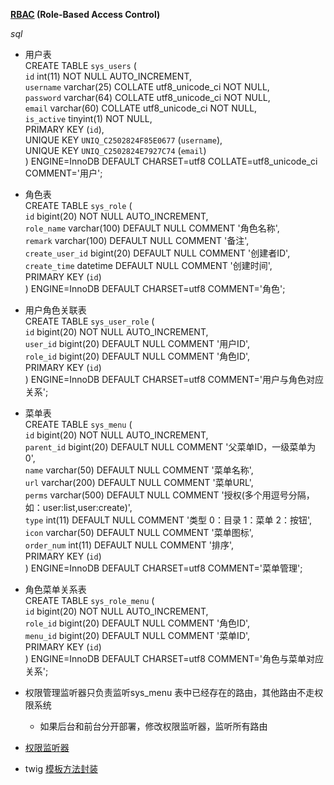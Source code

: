 **[RBAC](https://baike.baidu.com/item/RBAC/1328788?fr=aladdin) (Role-Based Access Control)**

*sql*

- 用户表  
CREATE TABLE `sys_users` (   
  `id` int(11) NOT NULL AUTO_INCREMENT,  
  `username` varchar(25) COLLATE utf8_unicode_ci NOT NULL,  
  `password` varchar(64) COLLATE utf8_unicode_ci NOT NULL,  
  `email` varchar(60) COLLATE utf8_unicode_ci NOT NULL,  
  `is_active` tinyint(1) NOT NULL,  
  PRIMARY KEY (`id`),  
  UNIQUE KEY `UNIQ_C2502824F85E0677` (`username`),  
  UNIQUE KEY `UNIQ_C2502824E7927C74` (`email`)  
) ENGINE=InnoDB DEFAULT CHARSET=utf8 COLLATE=utf8_unicode_ci COMMENT='用户';  

- 角色表  
CREATE TABLE `sys_role` (    
  `id` bigint(20) NOT NULL AUTO_INCREMENT,    
  `role_name` varchar(100) DEFAULT NULL COMMENT '角色名称',  
  `remark` varchar(100) DEFAULT NULL COMMENT '备注',  
  `create_user_id` bigint(20) DEFAULT NULL COMMENT '创建者ID',  
  `create_time` datetime DEFAULT NULL COMMENT '创建时间',  
  PRIMARY KEY (`id`)  
) ENGINE=InnoDB DEFAULT CHARSET=utf8 COMMENT='角色';  

- 用户角色关联表  
CREATE TABLE `sys_user_role` (  
  `id` bigint(20) NOT NULL AUTO_INCREMENT,  
  `user_id` bigint(20) DEFAULT NULL COMMENT '用户ID',  
  `role_id` bigint(20) DEFAULT NULL COMMENT '角色ID',  
  PRIMARY KEY (`id`)  
) ENGINE=InnoDB DEFAULT CHARSET=utf8 COMMENT='用户与角色对应关系';  

- 菜单表  
CREATE TABLE `sys_menu` (  
  `id` bigint(20) NOT NULL AUTO_INCREMENT,    
  `parent_id` bigint(20) DEFAULT NULL COMMENT '父菜单ID，一级菜单为0',  
  `name` varchar(50) DEFAULT NULL COMMENT '菜单名称',  
  `url` varchar(200) DEFAULT NULL COMMENT '菜单URL',  
  `perms` varchar(500) DEFAULT NULL COMMENT '授权(多个用逗号分隔，如：user:list,user:create)',  
  `type` int(11) DEFAULT NULL COMMENT '类型   0：目录   1：菜单   2：按钮',  
  `icon` varchar(50) DEFAULT NULL COMMENT '菜单图标',  
  `order_num` int(11) DEFAULT NULL COMMENT '排序',  
  PRIMARY KEY (`id`)   
) ENGINE=InnoDB DEFAULT CHARSET=utf8 COMMENT='菜单管理';  

- 角色菜单关系表  
CREATE TABLE `sys_role_menu` (  
  `id` bigint(20) NOT NULL AUTO_INCREMENT,  
  `role_id` bigint(20) DEFAULT NULL COMMENT '角色ID',  
  `menu_id` bigint(20) DEFAULT NULL COMMENT '菜单ID',  
  PRIMARY KEY (`id`)  
) ENGINE=InnoDB DEFAULT CHARSET=utf8 COMMENT='角色与菜单对应关系';  

- 权限管理监听器只负责监听sys_menu 表中已经存在的路由，其他路由不走权限系统
    * 如果后台和前台分开部署，修改权限监听器，监听所有路由
- [权限监听器](https://github.com/symfonyDeveloper/demiurge/blob/developer/src/Custom/AdminBundle/Listener/AuthListener.php)
- twig [模板方法封装](https://github.com/symfonyDeveloper/demiurge/blob/developer/src/Custom/AdminBundle/Twig/AdminMenuTwig.php)
